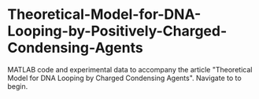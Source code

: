 # Theoretical-Model-for-DNA-Looping-by-Positively-Charged-Condensing-Agents
MATLAB code and experimental data to accompany the article "Theoretical Model for DNA Looping by Charged Condensing Agents". Navigate to to begin.

